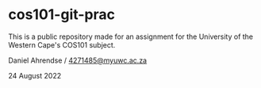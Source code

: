 # cos101-git-prac
This is a public repository made for an assignment for the University of the Western Cape's COS101 subject.

Daniel Ahrendse / 4271485@myuwc.ac.za

24 August 2022